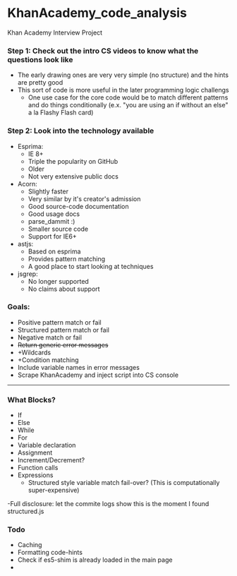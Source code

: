 KhanAcademy_code_analysis
=========================

Khan Academy Interview Project

### Step 1: Check out the intro CS videos to know what the questions look like
- The early drawing ones are very very simple (no structure) and the hints are pretty good
- This sort of code is more useful in the later programming logic challengs
  - One use case for the core code would be to match different patterns and do things conditionally (e.x. "you are using an if without an else" a la Flashy Flash card)
  
### Step 2: Look into the technology available
- Esprima:
  - IE 8+
  - Triple the popularity on GitHub
  - Older
  - Not very extensive public docs
- Acorn: 
  - Slightly faster
  - Very similar by it's creator's admission
  - Good source-code documentation
  - Good usage docs
  - parse_dammit :)
  - Smaller source code
  - Support for IE6+
- astjs:
  - Based on esprima
  - Provides pattern matching
  - A good place to start looking at techniques
- jsgrep:
  - No longer supported
  - No claims about support
  
### Goals:
- Positive pattern match or fail
- Structured pattern match or fail
- Negative match or fail
- ~~Return generic error messages~~
- +Wildcards
- +Condition matching
- Include variable names in error messages
- Scrape KhanAcademy and inject script into CS console


-----------------------------
### What Blocks?
- If
- Else
- While
- For
- Variable declaration
- Assignment
- Increment/Decrement?
- Function calls
- Expressions
  - Structured style variable match fail-over? (This is computationally super-expensive)

-Full disclosure: let the commite logs show this is the moment I found structured.js

### Todo
- Caching
- Formatting code-hints
- Check if es5-shim is already loaded in the main page
- 